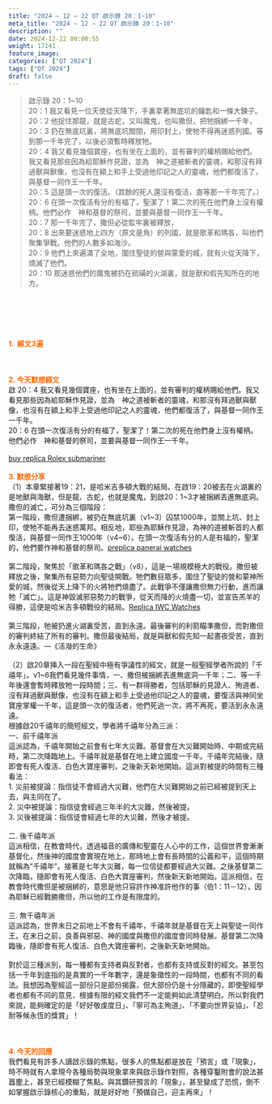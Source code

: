 ```yaml
---
title: "2024 – 12 – 22 QT 啟示錄 20：1~10"
meta_title: "2024 – 12 – 22 QT 啟示錄 20：1~10"
description: ""
date: 2024-12-22 00:00:55
weight: 17141
feature_image: 
categories: ["QT 2024"]
tags: ["QT 2024"]
draft: false
---
```


<blockquote>啟示錄 20：1~10<br />
20：1 我又看見一位天使從天降下，手裏拿著無底坑的鑰匙和一條大鍊子。<br />
20：2 他捉住那龍，就是古蛇，又叫魔鬼，也叫撒但，把牠捆綁一千年，<br />
20：3 扔在無底坑裏，將無底坑關閉，用印封上，使牠不得再迷惑列國。等到那一千年完了，以後必須暫時釋放牠。<br />
20：4 我又看見幾個寶座，也有坐在上面的，並有審判的權柄賜給他們。我又看見那些因為給耶穌作見證，並為　神之道被斬者的靈魂，和那沒有拜過獸與獸像，也沒有在額上和手上受過他印記之人的靈魂，他們都復活了，與基督一同作王一千年。<br />
20：5 這是頭一次的復活。（其餘的死人還沒有復活，直等那一千年完了。）<br />
20：6 在頭一次復活有分的有福了，聖潔了！第二次的死在他們身上沒有權柄。他們必作　神和基督的祭司，並要與基督一同作王一千年。<br />
20：7 那一千年完了，撒但必從監牢裏被釋放，<br />
20：8 出來要迷惑地上四方（原文是角）的列國，就是歌革和瑪各，叫他們聚集爭戰。他們的人數多如海沙。<br />
20：9 他們上來遍滿了全地，圍住聖徒的營與蒙愛的城，就有火從天降下，燒滅了他們。<br />
20：10 那迷惑他們的魔鬼被扔在硫磺的火湖裏，就是獸和假先知所在的地方。</blockquote><br />
&nbsp;<br />
<br />
&nbsp;<br />
<br />
<span style="color: #ff6600;" data-darkreader-inline-color=""><strong>1.  經文3遍</strong></span><br />
<br />
&nbsp;<br />
<br />
<span style="color: #ff6600;" data-darkreader-inline-color=""><strong>2. 今天默想經文<br />
</strong></span>啟 20：4 我又看見幾個寶座，也有坐在上面的，並有審判的權柄賜給他們。我又看見那些因為給耶穌作見證，並為　神之道被斬者的靈魂，和那沒有拜過獸與獸像，也沒有在額上和手上受過他印記之人的靈魂，他們都復活了，與基督一同作王一千年。<br />
20：6 在頭一次復活有分的有福了，聖潔了！第二次的死在他們身上沒有權柄。他們必作　神和基督的祭司，並要與基督一同作王一千年。<br />
<br />
<a href="https://www.submarinerreplica.com/">buy replica Rolex submariner</a><br />
<br />
<strong><span style="color: #ff6600;" data-darkreader-inline-color="">3. 默想分享<br />
</span></strong>（1）本章緊接著19：21，是哈米吉多頓大戰的結局。在啟19：20被丟在火湖裏的是地獸與海獸，但是龍、古蛇，也就是魔鬼，到啟20：1~3才被捆綁丟進無底洞。撒但的滅亡，可分為三個階段：<br />
第一階段，撒但遭捆綁，被扔在無底坑裏（v1~3）囚禁1000年，並關上坑、封上印，使牠不能再去迷惑萬邦。相反地，耶些為耶穌作見證，為神的道被斬首的人都復活，與基督一同作王1000年（v4~6）。在頭一次復活有分的人是有福的，聖潔的，他們要作神和基督的祭司。<a href="https://www.paneraicopy.com/">preplica panerai watches</a><br />
<br />
第二階段，聚焦於「歌革和瑪各之戰」（v8），這是一場規模極大的戰役。撒但被釋放之後，聚集所有惡勢力向聖徒開戰。牠們數目眾多，圍住了聖徒的營和蒙神所愛的城，然後從天上降下的火將牠們燒盡了。此戰爭不僅讓撒但無力行動，進而讓牠「滅亡」。這是神毀滅邪惡勢力的戰爭，從天而降的火燒盡一切，並宣告羔羊的得勝，這便是哈米吉多頓戰役的結局。<a href="https://www.activeswatch.com/iwc/">Replica IWC Watches</a><br />
<br />
第三階段，牠被扔進火湖裏受苦，直到永遠。最後審判的利箭瞄準撒但，而對撒但的審判終結了所有的審判。撒但最後結局，就是與獸和假先知一起晝夜受苦，直到永永遠遠。—《活潑的生命》<br />
<br />
（2）啟20章挿入一段在聖經中極有爭議性的經文，就是一般聖經學者所說的「千禧年」。v1~6我們看見幾件事情，一、撒但被捆綁丟進無底洞一千年；二、等一千年後還會暫時釋放牠一段時間；三、有一群得勝者，包括耶穌的見證人、殉道者、沒有拜過獸與獸像，也沒有在額上和手上受過他印記之人的靈魂，要復活與神同坐寶座掌權一千年，這是頭一次的復活者，他們死過一次，將不再死，要活到永永遠遠。<br />
根據啟20千禧年的簡短經文，學者將千禧年分為三派：<br />
一、前千禧年派<br />
這派認為，千禧年開始之前會有七年大災難。基督會在大災難開始時、中期或完結時，第二次降臨地上。千禧年就是基督在地上建立國度一千年。千禧年完結後，隨即會有死人復活、白色大寶座審判，之後新天新地開始。這派對被提的時間有三種看法：<br />
1. 災前被提論：指信徒不會經過大災難，他們在大災難開始之前已經被提到天上去，與主同在了。<br />
2. 災中被提論：指信徒會經過三年半的大災難，然後被提。<br />
3. 災後被提論：指信徒會經過七年的大災難，然後才被提。<br />
<br />
二. 後千禧年派<br />
這派相信，在教會時代，透過福音的廣傳和聖靈在人心中的工作，這個世界會漸漸基督化，然後神的國度會實現在地上，那時地上會有長時間的公義和平，這個時期就稱為”千禧年”。接著是七年大災難，每一位信徒都要經過大災難。之後基督第二次降臨，隨即會有死人復活、白色大寶座審判，然後新天新地開始。這派相信，在教會時代撒但是被捆綁的，意思是他只容許作神准許他作的事（伯1：11－12），因為耶穌已經戰勝撒但，所以他的工作是有限度的。<br />
<br />
三. 無千禧年派<br />
這派認為，世界末日之前地上不會有千禧年，千禧年就是基督在天上與聖徒一同作王。在末日之前，良善與邪惡、神的國度與撒但的國度會同時發展。基督第二次降臨後，隨即會有死人復活、白色大寶座審判，之後新天新地開始。<br />
<br />
對於這三種派別，每一種都有支持者與反對者，也都有支持或反對的經文。甚至包括一千年到底指的是真實的一千年數字，還是象徵性的一段時間，也都有不同的看法。我想因為聖經這一部份只是部份揭露，但大部份仍是十分隱藏的，即使聖經學者也都有不同的意見，根據有限的經文我們不一定能夠如此清楚明白。所以對我們來說，能夠確定的是「好好敬虔度日」、「寧可為主殉道」、「不要向世界妥協」、「忍耐等候永恆的獎賞」！<br />
<br />
&nbsp;<br />
<br />
<strong style="font-size: inherit;"><span style="color: #ff6600;" data-darkreader-inline-color="">4. 今天的回應<br />
</span></strong>我們看見有許多人讀啟示錄的焦點，很多人的焦點都是放在「預言」或「現象」，時不時就有人拿現今各種局勢與現象拿來與啟示錄作對照，各種穿鑿附會的說法甚囂塵上，甚至已經模糊了焦點。與其鑽研預言的「現象」，甚至變成了恐慌，倒不如掌握啟示錄核心的重點，就是好好地「預備自己，迎主再來」！<br />
<br />
&nbsp;
        